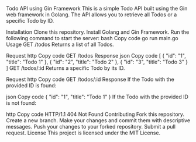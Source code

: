 Todo API using Gin Framework
This is a simple Todo API built using the Gin web framework in Golang. The API allows you to retrieve all Todos or a specific Todo by ID.

Installation
Clone this repository.
Install Golang and Gin Framework.
Run the following command to start the server:
bash
Copy code
go run main.go
Usage
GET /todos
Returns a list of all Todos.

Request
http
Copy code
GET /todos
Response
json
Copy code
[
{
"id": "1",
"title": "Todo 1"
},
{
"id": "2",
"title": "Todo 2"
},
{
"id": "3",
"title": "Todo 3"
}
]
GET /todos/:id
Returns a specific Todo by its ID.

Request
http
Copy code
GET /todos/:id
Response
If the Todo with the provided ID is found:

json
Copy code
{
"id": "1",
"title": "Todo 1"
}
If the Todo with the provided ID is not found:

http
Copy code
HTTP/1.1 404 Not Found
Contributing
Fork this repository.
Create a new branch.
Make your changes and commit them with descriptive messages.
Push your changes to your forked repository.
Submit a pull request.
License
This project is licensed under the MIT License.
